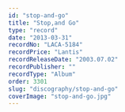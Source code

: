 ```yaml
---
id: "stop-and-go"
title: "Stop,and Go"
type: "record"
date: "2013-03-31"
recordNo: "LACA-5184"
recordPrice: "Lantis"
recordReleaseDate: "2003.07.02"
recordPublisher: ""
recordType: "Album"
order: 3301
slug: "discography/stop-and-go"
coverImage: "stop-and-go.jpg"
---
```



